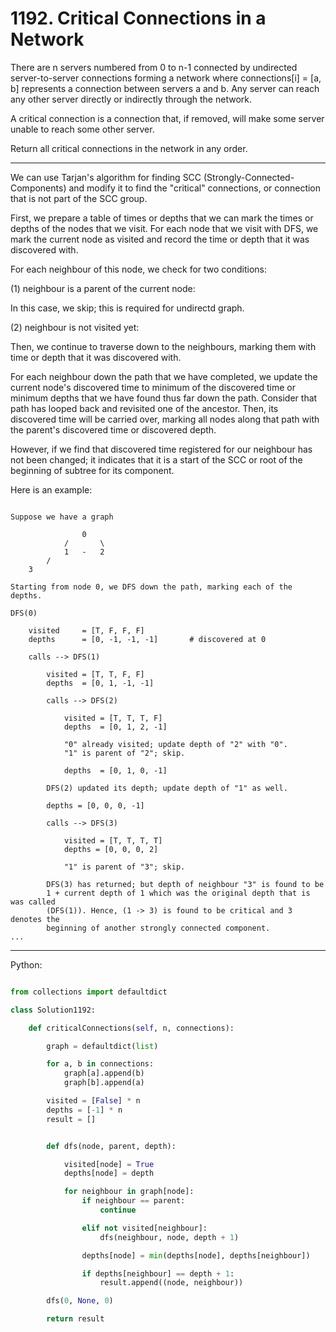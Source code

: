 # 1192. Critical Connections in a Network

There are n servers numbered from 0 to n-1 connected by undirected
server-to-server connections forming a network where connections[i] = [a, b]
represents a connection between servers a and b. Any server can reach any other
server directly or indirectly through the network.

A critical connection is a connection that, if removed, will make some server
unable to reach some other server.

Return all critical connections in the network in any order.

---

We can use Tarjan's algorithm for finding SCC (Strongly-Connected-Components)
and modify it to find the "critical" connections, or connection that is not
part of the SCC group.

First, we prepare a table of times or depths that we can mark the times or
depths of the nodes that we visit. For each node that we visit with DFS, we
mark the current node as visited and record the time or depth that it was
discovered with.

For each neighbour of this node, we check for two conditions:

(1) neighbour is a parent of the current node:

In this case, we skip; this is required for undirectd graph.

(2) neighbour is not visited yet:

Then, we continue to traverse down to the neighbours, marking them with time or
depth that it was discovered with.

For each neighbour down the path that we have completed, we update the current
node's discovered time to minimum of the discovered time or minimum depths that
we have found thus far down the path. Consider that path has looped back and
revisited one of the ancestor. Then, its discovered time will be carried over,
marking all nodes along that path with the parent's discovered time or
discovered depth.

However, if we find that discovered time registered for our neighbour has not
been changed; it indicates that it is a start of the SCC or root of the
beginning of subtree for its component.

Here is an example:

```

Suppose we have a graph

                0
            /       \
            1   -   2
        /
    3

Starting from node 0, we DFS down the path, marking each of the depths.

DFS(0)
    
    visited     = [T, F, F, F]
    depths      = [0, -1, -1, -1]       # discovered at 0

    calls --> DFS(1)

        visited = [T, T, F, F]
        depths  = [0, 1, -1, -1]

        calls --> DFS(2)

            visited = [T, T, T, F]
            depths  = [0, 1, 2, -1]

            "0" already visited; update depth of "2" with "0".
            "1" is parent of "2"; skip.

            depths  = [0, 1, 0, -1]
        
        DFS(2) updated its depth; update depth of "1" as well.

        depths = [0, 0, 0, -1]

        calls --> DFS(3)
            
            visited = [T, T, T, T]
            depths = [0, 0, 0, 2]

            "1" is parent of "3"; skip.

        DFS(3) has returned; but depth of neighbour "3" is found to be
        1 + current depth of 1 which was the original depth that is was called
        (DFS(1)). Hence, (1 -> 3) is found to be critical and 3 denotes the
        beginning of another strongly connected component.
...

```

---

Python:

```python

from collections import defaultdict

class Solution1192:

    def criticalConnections(self, n, connections):

        graph = defaultdict(list)

        for a, b in connections:
            graph[a].append(b)
            graph[b].append(a)

        visited = [False] * n
        depths = [-1] * n
        result = []


        def dfs(node, parent, depth):

            visited[node] = True
            depths[node] = depth

            for neighbour in graph[node]:
                if neighbour == parent:
                    continue

                elif not visited[neighbour]:
                    dfs(neighbour, node, depth + 1)

                depths[node] = min(depths[node], depths[neighbour])

                if depths[neighbour] == depth + 1:
                    result.append((node, neighbour))

        dfs(0, None, 0)

        return result
```
